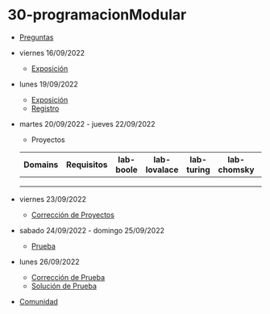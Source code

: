 # 30-programacionModular

- [Preguntas](https://escuela.it/cursos/curso-recurrencia-desarrollo-software/clase/patron)
- viernes 16/09/2022
  - [Exposición](https://escuela.it/cursos/curso-recurrencia-desarrollo-software/clase/patron)
- lunes 19/09/2022
  - [Exposición](https://escuela.it/cursos/curso-recurrencia-desarrollo-software/clase/patron)
  - [Registro](https://forms.gle/pA2QvsW32P4KtTD77)
- martes 20/09/2022 - jueves 22/09/2022
  - Proyectos
  
  |Domains|Requisitos|lab-boole|lab-lovalace|lab-turing|lab-chomsky|lab-bernersLee|
  |-------|----------|---------|------------|----------|-----------|--------------|
  |       |          |         |            |          |           |              |
  |       |          |         |            |          |           |              |
  |       |          |         |            |          |           |              |
- viernes 23/09/2022
  - [Corrección de Proyectos](https://escuela.it/cursos/curso-recurrencia-desarrollo-software/clase/patron)
- sabado 24/09/2022 - domingo 25/09/2022
  - [Prueba](https://forms.gle/hB9UJoN2PYiexctH8)
- lunes 26/09/2022
  - [Corrección de Prueba](https://escuela.it/cursos/curso-recurrencia-desarrollo-software/clase/patron)
  - [Solución de Prueba](https://docs.google.com/spreadsheets/d/1Uwtqa5VdD5wK2X7eLgkS6_th16aPnsW8pa5Ft2TyLPo/edit#gid=0)
- [Comunidad](https://app.slack.com/client/T02S3KYD464/C02TPRTUWBY)